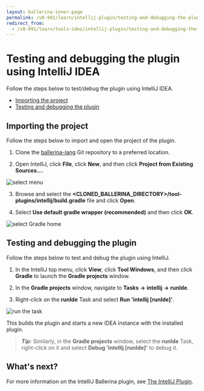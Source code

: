 ```yaml
---
layout: ballerina-inner-page
permalink: /v0-991/learn/intellij-plugin/testing-and-debugging-the-plugin
redirect_from:
  - /v0-991/learn/tools-ides/intellij-plugin/testing-and-debugging-the-plugin
---
```


# Testing and debugging the plugin using IntelliJ IDEA

Follow the steps below to test/debug the plugin using IntelliJ IDEA.

- [Importing the project](#importing-the-project)
- [Testing and debugging the plugin](#testing-and-debugging-the-plugin)

## Importing the project

Follow the steps below to import and open the project of the plugin.

1. Clone the [ballerina-lang](https://github.com/ballerina-platform/ballerina-lang) Git repository to a preferred location.

2. Open IntelliJ, click **File**, click **New**, and then click **Project from Existing Sources...**.

![select menu](/v0-991/learn/images/select-menu.png)

3. Browse and select the **<CLONED_BALLERINA_DIRECTORY>/tool-plugins/intellij/build.gradle** file and click **Open**.

4. Select **Use default gradle wrapper (recommended)** and then click **OK**.

![select Gradle home](/v0-991/learn/images/select-gradle-home.png)

## Testing and debugging the plugin

Follow the steps below to test and debug the plugin using IntelliJ.

1. In the IntelliJ top menu, click **View**, click **Tool Windows**, and then click **Gradle** to launch the **Gradle projects** window.

2. In the **Gradle projects** window, navigate to **Tasks** **->** **intellij** **->** **runIde**. 

3. Right-click on the **runIde** Task and select **Run 'intellij [runIde]'**.

![run the task](/v0-991/learn/images/run-the-runIde-task.png)

This builds the plugin and starts a new IDEA instance with the installed plugin.

>***Tip:*** Similarly, in the **Gradle projects** window, select the **runIde** Task, right-click on it and select **Debug 'intellij [runIde]'** to debug it.

## What's next?

For more information on the IntelliJ Ballerina plugin, see [The IntelliJ Plugin](/v0-991/learn/tools-ides/intellij-plugin).
 